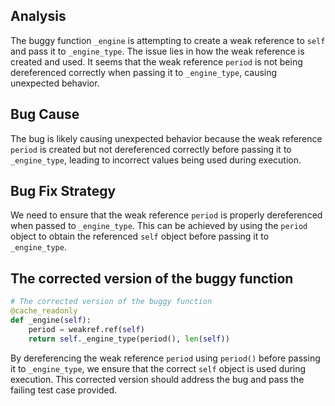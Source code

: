 ## Analysis
The buggy function `_engine` is attempting to create a weak reference to `self` and pass it to `_engine_type`. The issue lies in how the weak reference is created and used. It seems that the weak reference `period` is not being dereferenced correctly when passing it to `_engine_type`, causing unexpected behavior.

## Bug Cause
The bug is likely causing unexpected behavior because the weak reference `period` is created but not dereferenced correctly before passing it to `_engine_type`, leading to incorrect values being used during execution.

## Bug Fix Strategy
We need to ensure that the weak reference `period` is properly dereferenced when passed to `_engine_type`. This can be achieved by using the `period` object to obtain the referenced `self` object before passing it to `_engine_type`.

## The corrected version of the buggy function
```python
# The corrected version of the buggy function
@cache_readonly
def _engine(self):
    period = weakref.ref(self)
    return self._engine_type(period(), len(self))
```

By dereferencing the weak reference `period` using `period()` before passing it to `_engine_type`, we ensure that the correct `self` object is used during execution. This corrected version should address the bug and pass the failing test case provided.